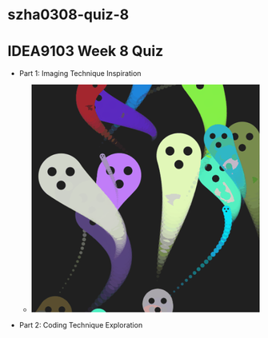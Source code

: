 # szha0308-quiz-8

# IDEA9103 Week 8 Quiz

- Part 1: Imaging Technique Inspiration
    - ![Screenshot_1](images/Screenshot%20_1.png)

- Part 2: Coding Technique Exploration